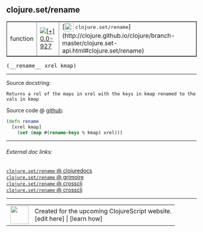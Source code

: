 ## clojure.set/rename



 <table border="1">
<tr>
<td>function</td>
<td><a href="https://github.com/cljsinfo/cljs-api-docs/tree/0.0-927"><img valign="middle" alt="[+] 0.0-927" title="Added in 0.0-927" src="https://img.shields.io/badge/+-0.0--927-lightgrey.svg"></a> </td>
<td>
[<img height="24px" valign="middle" src="http://i.imgur.com/1GjPKvB.png"> <samp>clojure.set/rename</samp>](http://clojure.github.io/clojure/branch-master/clojure.set-api.html#clojure.set/rename)
</td>
</tr>
</table>


 <samp>
(__rename__ xrel kmap)<br>
</samp>

---





Source docstring:

```
Returns a rel of the maps in xrel with the keys in kmap renamed to the vals in kmap
```


Source code @ [github](https://github.com/clojure/clojurescript/blob/r3291/src/main/cljs/clojure/set.cljs#L82-L85):

```clj
(defn rename
  [xrel kmap]
    (set (map #(rename-keys % kmap) xrel)))
```

<!--
Repo - tag - source tree - lines:

 <pre>
clojurescript @ r3291
└── src
    └── main
        └── cljs
            └── clojure
                └── <ins>[set.cljs:82-85](https://github.com/clojure/clojurescript/blob/r3291/src/main/cljs/clojure/set.cljs#L82-L85)</ins>
</pre>

-->

---



###### External doc links:

[`clojure.set/rename` @ clojuredocs](http://clojuredocs.org/clojure.set/rename)<br>
[`clojure.set/rename` @ grimoire](http://conj.io/store/v1/org.clojure/clojure/1.7.0-beta3/clj/clojure.set/rename/)<br>
[`clojure.set/rename` @ crossclj](http://crossclj.info/fun/clojure.set/rename.html)<br>
[`clojure.set/rename` @ crossclj](http://crossclj.info/fun/clojure.set.cljs/rename.html)<br>

---

 <table>
<tr><td>
<img valign="middle" align="right" width="48px" src="http://i.imgur.com/Hi20huC.png">
</td><td>
Created for the upcoming ClojureScript website.<br>
[edit here] | [learn how]
</td></tr></table>

[edit here]:https://github.com/cljsinfo/cljs-api-docs/blob/master/cljsdoc/clojure.set/rename.cljsdoc
[learn how]:https://github.com/cljsinfo/cljs-api-docs/wiki/cljsdoc-files

<!--

This information was too distracting to show to readers, but I'll leave it
commented here since it is helpful to:

- pretty-print the data used to generate this document
- and show how to retrieve that data



The API data for this symbol:

```clj
{:ns "clojure.set",
 :name "rename",
 :signature ["[xrel kmap]"],
 :history [["+" "0.0-927"]],
 :type "function",
 :full-name-encode "clojure.set/rename",
 :source {:code "(defn rename\n  [xrel kmap]\n    (set (map #(rename-keys % kmap) xrel)))",
          :title "Source code",
          :repo "clojurescript",
          :tag "r3291",
          :filename "src/main/cljs/clojure/set.cljs",
          :lines [82 85]},
 :full-name "clojure.set/rename",
 :clj-symbol "clojure.set/rename",
 :docstring "Returns a rel of the maps in xrel with the keys in kmap renamed to the vals in kmap"}

```

Retrieve the API data for this symbol:

```clj
;; from Clojure REPL
(require '[clojure.edn :as edn])
(-> (slurp "https://raw.githubusercontent.com/cljsinfo/cljs-api-docs/catalog/cljs-api.edn")
    (edn/read-string)
    (get-in [:symbols "clojure.set/rename"]))
```

-->
